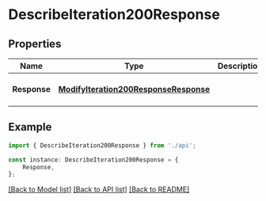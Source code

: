 # DescribeIteration200Response


## Properties

Name | Type | Description | Notes
------------ | ------------- | ------------- | -------------
**Response** | [**ModifyIteration200ResponseResponse**](ModifyIteration200ResponseResponse.md) |  | [optional] [default to undefined]

## Example

```typescript
import { DescribeIteration200Response } from './api';

const instance: DescribeIteration200Response = {
    Response,
};
```

[[Back to Model list]](../README.md#documentation-for-models) [[Back to API list]](../README.md#documentation-for-api-endpoints) [[Back to README]](../README.md)
